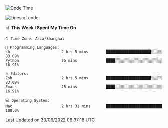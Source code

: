 <!--START_SECTION:waka-->
![Code Time](http://img.shields.io/badge/Code%20Time-742%20hrs%202%20mins-blue)

![Lines of code](https://img.shields.io/badge/From%20Hello%20World%20I%27ve%20Written-22%20Thousand%20lines%20of%20code-blue)

📊 **This Week I Spent My Time On** 

```text
⌚︎ Time Zone: Asia/Shanghai

💬 Programming Languages: 
sh                       2 hrs 5 mins        ████████████████████░░░░░   83.09% 
Python                   25 mins             ████░░░░░░░░░░░░░░░░░░░░░   16.91%

🔥 Editors: 
Zsh                      2 hrs 5 mins        ████████████████████░░░░░   83.09% 
Emacs                    25 mins             ████░░░░░░░░░░░░░░░░░░░░░   16.91%

💻 Operating System: 
Mac                      2 hrs 31 mins       █████████████████████████   100.0%

```


 Last Updated on 30/06/2022 06:37:18 UTC
<!--END_SECTION:waka-->
